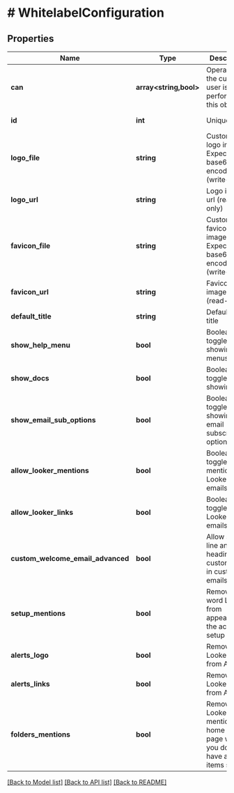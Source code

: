 # # WhitelabelConfiguration

## Properties

Name | Type | Description | Notes
------------ | ------------- | ------------- | -------------
**can** | **array<string,bool>** | Operations the current user is able to perform on this object | [optional] [readonly]
**id** | **int** | Unique Id | [optional] [readonly]
**logo_file** | **string** | Customer logo image. Expected base64 encoded data (write-only) | [optional]
**logo_url** | **string** | Logo image url (read-only) | [optional] [readonly]
**favicon_file** | **string** | Custom favicon image. Expected base64 encoded data (write-only) | [optional]
**favicon_url** | **string** | Favicon image url (read-only) | [optional] [readonly]
**default_title** | **string** | Default page title | [optional]
**show_help_menu** | **bool** | Boolean to toggle showing help menus | [optional]
**show_docs** | **bool** | Boolean to toggle showing docs | [optional]
**show_email_sub_options** | **bool** | Boolean to toggle showing email subscription options. | [optional]
**allow_looker_mentions** | **bool** | Boolean to toggle mentions of Looker in emails | [optional]
**allow_looker_links** | **bool** | Boolean to toggle links to Looker in emails | [optional]
**custom_welcome_email_advanced** | **bool** | Allow subject line and email heading customization in customized emails” | [optional]
**setup_mentions** | **bool** | Remove the word Looker from appearing in the account setup page | [optional]
**alerts_logo** | **bool** | Remove Looker logo from Alerts | [optional]
**alerts_links** | **bool** | Remove Looker links from Alerts | [optional]
**folders_mentions** | **bool** | Remove Looker mentions in home folder page when you don’t have any items saved | [optional]

[[Back to Model list]](../../README.md#models) [[Back to API list]](../../README.md#endpoints) [[Back to README]](../../README.md)
